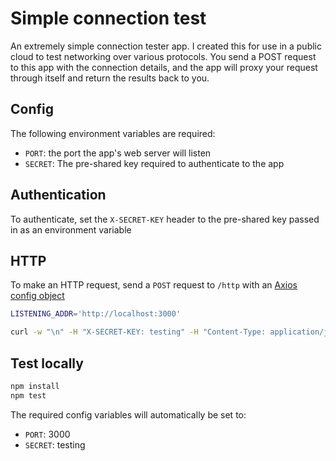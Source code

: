 # Simple connection test

An extremely simple connection tester app. I created this for use in a public cloud to test networking over various protocols. You send a POST request to this app with the connection details, and the app will proxy your request through itself and return the results back to you.

## Config

The following environment variables are required:

* `PORT`: the port the app's web server will listen
* `SECRET`: The pre-shared key required to authenticate to the app

## Authentication

To authenticate, set the `X-SECRET-KEY` header to the pre-shared key passed in as an environment variable

## HTTP

To make an HTTP request, send a `POST` request to `/http` with an [Axios config object](https://github.com/axios/axios#axios-api)

```bash
LISTENING_ADDR='http://localhost:3000'

curl -w "\n" -H "X-SECRET-KEY: testing" -H "Content-Type: application/json" -X POST --data '{"method": "get", "timeout": 1000, "url": "https://ifconfig.co"}' ${LISTENING_ADDR}/http
```

## Test locally

```bash
npm install
npm test
```

The required config variables will automatically be set to:

* `PORT`: 3000
* `SECRET`: testing
